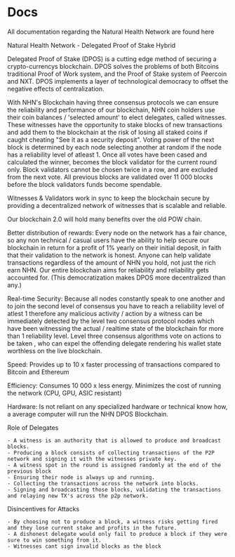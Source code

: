 # Docs
All documentation regarding the Natural Health Network are found here


Natural Health Network - Delegated Proof of Stake Hybrid

Delegated Proof of Stake (DPOS) is a cutting edge method of securing a crypto-currencys blockchain. DPOS solves the problems of both Bitcoins traditional Proof of Work system, and the Proof of Stake system of Peercoin and NXT. DPOS implements a layer of technological democracy to offset the negative effects of centralization.

With NHN's Blockchain having three consensus protocols we can ensure the reliability and performance of our blockchain, NHN coin holders use their coin balances / 'selected amount' to elect delegates, called witnesses. These witnesses have the opportunity to stake blocks of new transactions and add them to the blockchain at the risk of losing all staked coins if caught cheating "See it as a security deposit". Voting power of the next block is determined by each node selecting another at random if the node has a reliability level of atleast 1. Once all votes have been cased and calculated the winner, becomes the block validator for the current round only. Block validators cannot be chosen twice in a row, and are excluded from the next vote. All previous blocks are validated over 11 000 blocks before the block validators funds become spendable. 

Witnesses & Validators work in sync to keep the blockchain secure by providing a decentralized network of witnesses that is scalable and reliable. 


Our blockchain 2.0 will hold many benefits over the old POW chain. 

Better distribution of rewards: Every node on the network has a fair chance, so any non technical / casual users have the ability to help secure our blockchain in return for a profit of 1% yearly on their initial deposit, in faith that their validation to the network is honest. Anyone can help validate transactions regardless of the amount of NHN you hold, not just the rich earn NHN. Our entire blockchain aims for reliability and reliability gets accounted for. (This democratization makes DPOS more decentralized than any.)

Real-time Security: Because all nodes constantly speak to one another and to join the second level of consensus you have to reach a reliability level of atlest 1 therefore any malicious activity / action by a witness can be immediately detected by the level two consensus protocol nodes which have been witnessing the actual / realtime state of the blockchain for more than 1 reliability level. Level three consensus algorithms vote on actions to be taken , who can expel the offending delegate rendering his wallet state worthless on the live blockchain.

Speed: Provides up to 10 x faster processing of transactions compared to Bitcoin and Ethereum 

Efficiency: Consumes 10 000 x less energy. Minimizes the cost of running the network (CPU, GPU, ASIC resistant)

Hardware: Is not reliant on any specialized hardware or technical know how, a average computer will run the NHN DPOS Blockchain.





Role of Delegates

    - A witness is an authority that is allowed to produce and broadcast blocks.
    - Producing a block consists of collecting transactions of the P2P network and signing it with the witnesses private key.
    - A witness spot in the round is assigned randomly at the end of the previous block
    - Ensuring their node is always up and running.
    - Collecting the transactions across the network into blocks.
    - Signing and broadcasting those blocks, validating the transactions and relaying new TX's across the p2p network.
    


Disincentives for Attacks

    - By choosing not to produce a block, a witness risks getting fired and they lose current stake and profits in the future.
    - A dishonest delegate would only fail to produce a block if they were sure to win something from it.
    - Witnesses cant sign invalid blocks as the block 
    
    
    


    











